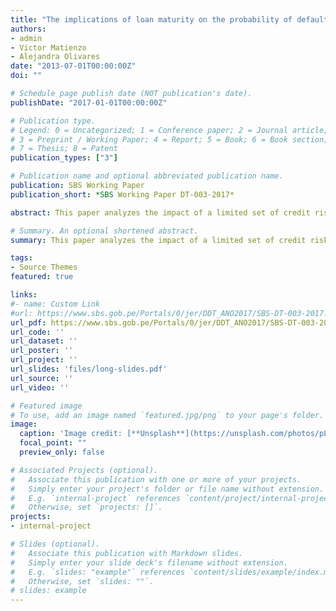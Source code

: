 ```yaml
---
title: "The implications of loan maturity on the probability of default: evidence from Peruvian long-term loans"
authors:
- admin
- Victor Matienzo
- Alejandra Olivares
date: "2013-07-01T00:00:00Z"
doi: ""

# Schedule page publish date (NOT publication's date).
publishDate: "2017-01-01T00:00:00Z"

# Publication type.
# Legend: 0 = Uncategorized; 1 = Conference paper; 2 = Journal article;
# 3 = Preprint / Working Paper; 4 = Report; 5 = Book; 6 = Book section;
# 7 = Thesis; 8 = Patent
publication_types: ["3"]

# Publication name and optional abbreviated publication name.
publication: SBS Working Paper 
publication_short: *SBS Working Paper DT-003-2017*

abstract: This paper analyzes the impact of a limited set of credit risk drivers (collateral and number of bank-debtor relationships) on long-term loans, and evaluates the effect of loan maturity on the probability of default (PD). In our estimates, we treat households and firms separately and include variables that reflect repayment ability, debtor characteristics, loan conditions, and macroeconomic factors as controls. Our dataset includes more than twenty-six million loans granted by Peruvian financial institutions for the period 2012-2016. Using a set of logit models, we find evidence of a positive correlation between loan maturity and the PD for firms and households. Overall, credit risk drivers appear as heterogeneous when different loan maturities are considered. Furthermore, our results suggest that the impact of collateral on the PD is negative for firm loans, but positive for household loans, while the number of bank-debtor relationships has a positive impact among all models estimated. These findings can ultimately result in policy actions to mitigate the scarcity of long-term loans in the country

# Summary. An optional shortened abstract.
summary: This paper analyzes the impact of a limited set of credit risk drivers (collateral and number of bank-debtor relationships) on long-term loans, and evaluates the effect of loan maturity on the probability of default (PD).

tags:
- Source Themes
featured: true

links:
#- name: Custom Link
#url: https://www.sbs.gob.pe/Portals/0/jer/DDT_ANO2017/SBS-DT-003-2017.pdf?ver=2018-02-08-124240-620
url_pdf: https://www.sbs.gob.pe/Portals/0/jer/DDT_ANO2017/SBS-DT-003-2017.pdf?ver=2018-02-08-124240-620
url_code: ''
url_dataset: ''
url_poster: ''
url_project: ''
url_slides: 'files/long-slides.pdf'
url_source: ''
url_video: ''

# Featured image
# To use, add an image named `featured.jpg/png` to your page's folder. 
image:
  caption: 'Image credit: [**Unsplash**](https://unsplash.com/photos/pLCdAaMFLTE)'
  focal_point: ""
  preview_only: false

# Associated Projects (optional).
#   Associate this publication with one or more of your projects.
#   Simply enter your project's folder or file name without extension.
#   E.g. `internal-project` references `content/project/internal-project/index.md`.
#   Otherwise, set `projects: []`.
projects:
- internal-project

# Slides (optional).
#   Associate this publication with Markdown slides.
#   Simply enter your slide deck's filename without extension.
#   E.g. `slides: "example"` references `content/slides/example/index.md`.
#   Otherwise, set `slides: ""`.
# slides: example
---
```




